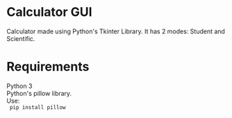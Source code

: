 # Calculator GUI
Calculator made using Python's Tkinter Library. It has 2 modes: Student and Scientific.   


# Requirements
Python 3  
Python's pillow library.  
Use:  
``` pip install pillow```



